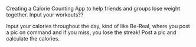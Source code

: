 Creating a Calorie Counting App to help friends and groups lose weight together.
Input your workouts??

Input your calories throughout the day, kind of like Be-Real, where you post a pic on command and if you miss, you lose the streak! Post a pic and calculate the calories. 